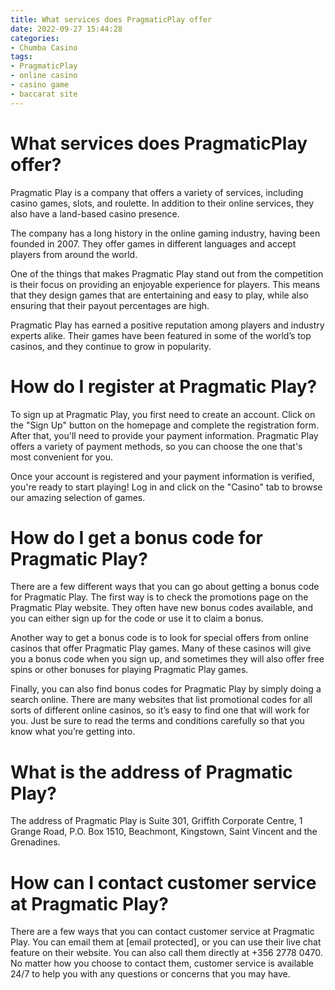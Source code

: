```yaml
---
title: What services does PragmaticPlay offer 
date: 2022-09-27 15:44:28
categories:
- Chumba Casino
tags:
- PragmaticPlay
- online casino
- casino game
- baccarat site
---
```



#  What services does PragmaticPlay offer? 

Pragmatic Play is a company that offers a variety of services, including casino games, slots, and roulette. In addition to their online services, they also have a land-based casino presence.

The company has a long history in the online gaming industry, having been founded in 2007. They offer games in different languages and accept players from around the world.

One of the things that makes Pragmatic Play stand out from the competition is their focus on providing an enjoyable experience for players. This means that they design games that are entertaining and easy to play, while also ensuring that their payout percentages are high. 

Pragmatic Play has earned a positive reputation among players and industry experts alike. Their games have been featured in some of the world’s top casinos, and they continue to grow in popularity.

#  How do I register at Pragmatic Play? 

To sign up at Pragmatic Play, you first need to create an account. Click on the "Sign Up" button on the homepage and complete the registration form. After that, you'll need to provide your payment information. Pragmatic Play offers a variety of payment methods, so you can choose the one that's most convenient for you. 

Once your account is registered and your payment information is verified, you're ready to start playing! Log in and click on the "Casino" tab to browse our amazing selection of games.

#  How do I get a bonus code for Pragmatic Play? 

There are a few different ways that you can go about getting a bonus code for Pragmatic Play. The first way is to check the promotions page on the Pragmatic Play website. They often have new bonus codes available, and you can either sign up for the code or use it to claim a bonus.

Another way to get a bonus code is to look for special offers from online casinos that offer Pragmatic Play games. Many of these casinos will give you a bonus code when you sign up, and sometimes they will also offer free spins or other bonuses for playing Pragmatic Play games.

Finally, you can also find bonus codes for Pragmatic Play by simply doing a search online. There are many websites that list promotional codes for all sorts of different online casinos, so it’s easy to find one that will work for you. Just be sure to read the terms and conditions carefully so that you know what you’re getting into.

#  What is the address of Pragmatic Play?

The address of Pragmatic Play is Suite 301, Griffith Corporate Centre, 1 Grange Road, P.O. Box 1510, Beachmont, Kingstown, Saint Vincent and the Grenadines.

#  How can I contact customer service at Pragmatic Play?

There are a few ways that you can contact customer service at Pragmatic Play. You can email them at [email protected], or you can use their live chat feature on their website. You can also call them directly at +356 2778 0470. No matter how you choose to contact them, customer service is available 24/7 to help you with any questions or concerns that you may have.